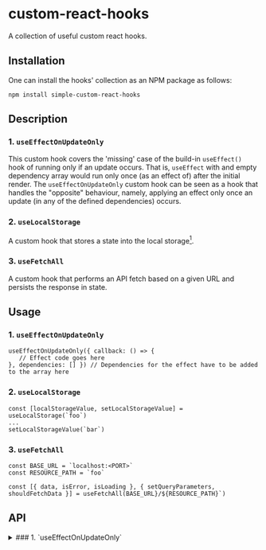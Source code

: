 # custom-react-hooks

A collection of useful custom react hooks.

## Installation

One can install the hooks' collection as an NPM package as follows:

```
npm install simple-custom-react-hooks
```

## Description

### 1. `useEffectOnUpdateOnly`

This custom hook covers the 'missing' case of the build-in `useEffect()` hook of running only if an update occurs. That is, `useEffect` with and empty dependency array would run only once (as an effect of) after the initial render.
The `useEffectOnUpdateOnly` custom hook can be seen as a hook that handles the "opposite" behaviour, namely, applying an effect only once an update (in any of the defined dependencies) occurs.

### 2. `useLocalStorage`

A custom hook that stores a state into the local storage[^1].

### 3. `useFetchAll`

A custom hook that performs an API fetch based on a given URL and persists the response in state.

## Usage

### 1. `useEffectOnUpdateOnly`

```
useEffectOnUpdateOnly({ callback: () => {
   // Effect code goes here
}, dependencies: [] }) // Dependencies for the effect have to be added to the array here
```

### 2. `useLocalStorage`

```
const [localStorageValue, setLocalStorageValue] = useLocalStorage(`foo`)
...
setLocalStorageValue(`bar`)
```

### 3. `useFetchAll`

```
const BASE_URL = `localhost:<PORT>`
const RESOURCE_PATH = `foo`

const [{ data, isError, isLoading }, { setQueryParameters, shouldFetchData }] = useFetchAll(BASE_URL}/${RESOURCE_PATH}`)
```

## API

<details>
	<summary>### 1. `useEffectOnUpdateOnly`</summary>

	In the following `objArg: Args<T>` is used to describe the object that is passed to the hook.

	```

	type Args<T> = {
	    dependencies: Array<T>
	    callback: () => void
	}

	```

---
#### `objArg.dependencies`
Type: `Array<T>`

The array on which the effect depends.

---
#### `objArg.callback`
Type: `() => void`

The effect/function executed after an update in the dependency array occurs.

### 2. `useLocalStorage`
---
#### `key`
Type: `string`

### 3. `useFetchAll`
---
#### `uri`
Type: `string`

---
#### `queryParams`
Type: `QueryParams`

Default value: `{ limit: 100 }: QueryParams`

```
type QueryParams = {
    limit: number
    page?: number
    sort?: Sort
}

type Sort = {
    sortOrder: SortOrderEnum
    sortField: string
}

enum SortOrderEnum {
    asc = `ASC`,
    DESC = `DESC`
}
```
---
#### `initialData`
Type: `Array<T>`

Default value: []

[^1]: MDN documentation about local storage - [Local Storage MDN](https://developer.mozilla.org/en-US/docs/Web/API/Window/localStorage)
